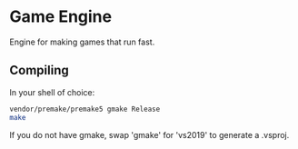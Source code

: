 # Game Engine
Engine for making games that run fast.

## Compiling
In your shell of choice:
```bash
vendor/premake/premake5 gmake Release
make
```
If you do not have gmake, swap 'gmake' for 'vs2019' to generate a .vsproj.

